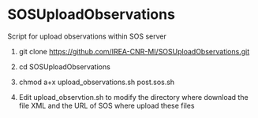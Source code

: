 # SOSUploadObservations
Script for upload observations within SOS server

1) git clone  https://github.com/IREA-CNR-MI/SOSUploadObservations.git

2) cd SOSUploadObservations

3) chmod a+x upload_observations.sh post.sos.sh

4) Edit upload_observtion.sh to modify the directory where download the file XML and the URL of SOS where upload these files

